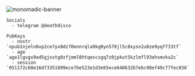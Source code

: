 ![monomadic-banner](https://user-images.githubusercontent.com/129359/180737422-a9266cfd-f13f-4729-957b-f54830300d7d.png)

```
Socials
  - telegram @deathdisco

PubKeys
  - nostr    `npub1njeln8vp2ce7yx8dz70ennrqla9kg0yn579jl5c8xysn2u0ze9yqf733tf`
  - age      `age1lgvgx9ed5gjxstg0zfjmml0htqescsgq7z0jpkut5kzlmfl93ehsmvka2c`
  - session  `051172c60e16d73351899ece7be523e1d3e65ece640632b7ebc98ef49c77fec036`
```
